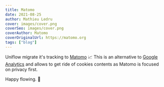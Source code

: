 ```yaml
---
title: Matomo
date: 2021-08-25
author: Mathieu Ledru
cover: images/cover.png
coverSeo: images/cover.png
coverAuthor: Matomo
coverOriginalUrl: https://matomo.org
tags: ["blog"]
---
```


Uniflow migrate it's tracking to [Matomo](https://matomo.org) 📈
This is an alternative to [Google Analytics](https://analytics.google.com/) and allows to get ride of cookies contents as Matomo is focused on privacy first.

Happy flowing. 🎉